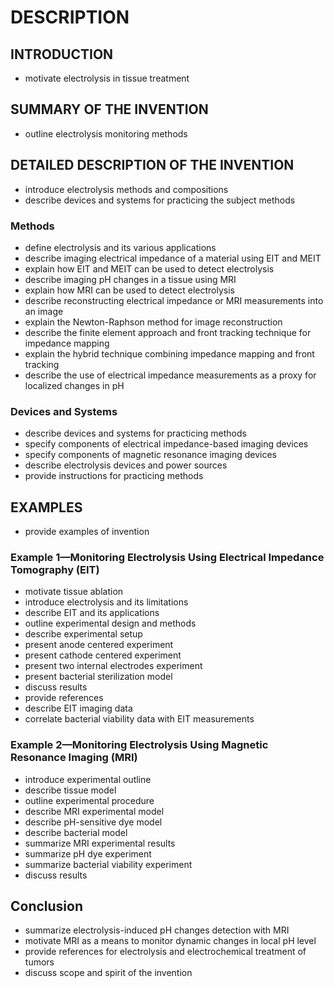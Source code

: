 # DESCRIPTION

## INTRODUCTION

- motivate electrolysis in tissue treatment

## SUMMARY OF THE INVENTION

- outline electrolysis monitoring methods

## DETAILED DESCRIPTION OF THE INVENTION

- introduce electrolysis methods and compositions
- describe devices and systems for practicing the subject methods

### Methods

- define electrolysis and its various applications
- describe imaging electrical impedance of a material using EIT and MEIT
- explain how EIT and MEIT can be used to detect electrolysis
- describe imaging pH changes in a tissue using MRI
- explain how MRI can be used to detect electrolysis
- describe reconstructing electrical impedance or MRI measurements into an image
- explain the Newton-Raphson method for image reconstruction
- describe the finite element approach and front tracking technique for impedance mapping
- explain the hybrid technique combining impedance mapping and front tracking
- describe the use of electrical impedance measurements as a proxy for localized changes in pH

### Devices and Systems

- describe devices and systems for practicing methods
- specify components of electrical impedance-based imaging devices
- specify components of magnetic resonance imaging devices
- describe electrolysis devices and power sources
- provide instructions for practicing methods

## EXAMPLES

- provide examples of invention

### Example 1—Monitoring Electrolysis Using Electrical Impedance Tomography (EIT)

- motivate tissue ablation
- introduce electrolysis and its limitations
- describe EIT and its applications
- outline experimental design and methods
- describe experimental setup
- present anode centered experiment
- present cathode centered experiment
- present two internal electrodes experiment
- present bacterial sterilization model
- discuss results
- provide references
- describe EIT imaging data
- correlate bacterial viability data with EIT measurements

### Example 2—Monitoring Electrolysis Using Magnetic Resonance Imaging (MRI)

- introduce experimental outline
- describe tissue model
- outline experimental procedure
- describe MRI experimental model
- describe pH-sensitive dye model
- describe bacterial model
- summarize MRI experimental results
- summarize pH dye experiment
- summarize bacterial viability experiment
- discuss results

## Conclusion

- summarize electrolysis-induced pH changes detection with MRI
- motivate MRI as a means to monitor dynamic changes in local pH level
- provide references for electrolysis and electrochemical treatment of tumors
- discuss scope and spirit of the invention

